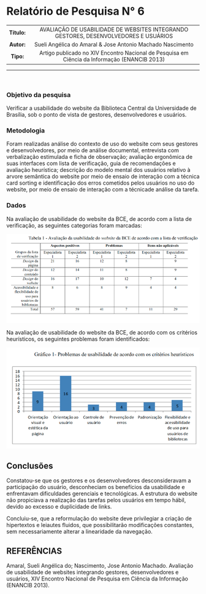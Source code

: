 # Relatório de Pesquisa N° 6

| | |
|:-:| :-: |
| **Título:** | AVALIAÇÃO DE USABILIDADE DE WEBSITES INTEGRANDO GESTORES, DESENVOLVEDORES E USUÁRIOS |
| **Autor:** | Sueli Angélica do Amaral & Jose Antonio Machado Nascimento |
| **Tipo:** | Artigo publicado no XIV Encontro Nacional de Pesquisa em Ciência da Informação (ENANCIB 2013) |
___
<br/>

### **Objetivo da pesquisa**

Verificar a usabilidade do website da Biblioteca Central da Universidade  de  Brasília,  sob  o  ponto  de  vista  de  gestores,  desenvolvedores  e  usuários.

### **Metodologia**

Foram realizadas  análise  do  contexto  de  uso  do website com  seus  gestores  e  desenvolvedores,  por meio  de  análise  documental,  entrevista  com  verbalização  estimulada  e  ficha  de  observação; avaliação  ergonômica  de  suas  interfaces  com  lista  de  verificação,  guia  de  recomendações  e avaliação heurística; descrição do modelo mental dos usuários relativo à arvore semântica do website por meio de ensaio de interação com a técnica card sorting e identificação dos erros cometidos pelos usuários no uso do website, por meio de ensaio de interação com a técnicade análise  da  tarefa.

### Dados

Na avaliação de usabilidade do website da BCE, de acordo com a lista de verificação, as seguintes categorias foram marcadas:

<p align="center">
  <img src="../docs/assets/images/print_screen/user-profile-reports/user-profile-search-6.1.png">
</p>

Na avaliação de usabilidade do website da BCE, de acordo com os critérios heurísticos, os seguintes problemas foram identificados:

<p align="center">
  <img src="../docs/assets/images/print_screen/user-profile-reports/user-profile-search-6.2.png">
</p>


## Conclusões

Constatou-se  que  os  gestores  e  os  desenvolvedores  desconsideravam  a participação   do   usuário,   desconheciam   os   benefícios   da   usabilidade   e   enfrentavam dificuldades gerenciais e tecnológicas. A estrutura do website não propiciava a realização das tarefas pelos usuários em tempo hábil, devido ao excesso e duplicidade de links.

Concluiu-se, que a reformulação do website deve privilegiar a criação de hipertextos e leiautes fluidos, que possibilitarão   modificações   constantes,   sem   necessariamente   alterar   a   linearidade   da navegação.

## REFERÊNCIAS

Amaral, Sueli Angélica do; Nascimento, Jose Antonio Machado. Avaliação de usabilidade de websites integrando gestores, desenvolvedores e usuários, XIV Encontro Nacional de Pesquisa em Ciência da Informação (ENANCIB 2013).
